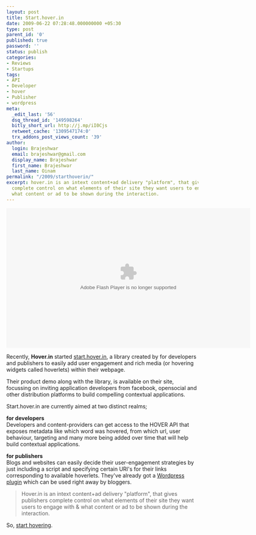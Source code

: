 ```yaml
---
layout: post
title: Start.hover.in
date: 2009-06-22 07:28:48.000000000 +05:30
type: post
parent_id: '0'
published: true
password: ''
status: publish
categories:
- Reviews
- Startups
tags:
- API
- Developer
- hover
- Publisher
- wordpress
meta:
  _edit_last: '56'
  dsq_thread_id: '149598264'
  bitly_short_url: http://j.mp/iI0Cjs
  retweet_cache: '1309547174:0'
  trx_addons_post_views_count: '39'
author:
  login: Brajeshwar
  email: brajeshwar@gmail.com
  display_name: Brajeshwar
  first_name: Brajeshwar
  last_name: Oinam
permalink: "/2009/starthoverin/"
excerpt: hover.in is an intext content+ad delivery "platform", that gives publishers
  complete control on what elements of their site they want users to engage with &
  what content or ad to be shown during the interaction.
---
```

<p><embed src="http://blip.tv/play/Af+gOZSOVQ" type="application/x-shockwave-flash" width="640" height="366" allowscriptaccess="always" allowfullscreen="true"></embed></p>
<p><!--more--></p>
<p>Recently, <strong>Hover.in</strong> started <a href="http://start.hover.in/">start.hover.in</a>, a library created by for developers and publishers to easily add user engagement and rich media (or hovering widgets called hoverlets) within their webpage.</p>
<p>Their product demo along with the library, is available on their site, focussing on inviting application developers from facebook, opensocial and other distribution platforms to build compelling contextual applications.</p>
<p>Start.hover.in are currently aimed at two distinct realms;</p>
<p><strong>for developers</strong><br />
Developers and content-providers can get access to the HOVER API that exposes metadata like which word was hovered, from which url, user behaviour, targeting and many more being added over time that will help build contextual applications.</p>
<p><strong>for publishers</strong><br />
Blogs and websites can easily decide their user-engagement strategies by just including a script and specifying certain URI's for their links corresponding to available hoverlets. They've already got a <a href="http://wordpress.org/extend/plugins/wp-hover/">Wordpress plugin</a> which can be used right away by bloggers.</p>
<blockquote><p>Hover.in is an intext content+ad delivery "platform", that gives publishers complete control on what elements of their site they want users to engage with & what content or ad to be shown during the interaction.</p></blockquote>
<p>So, <a href="http://start.hover.in/">start hovering</a>.</p>
